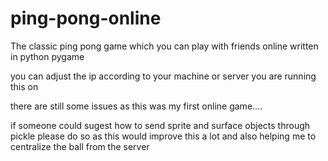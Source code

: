 # ping-pong-online
 The classic ping pong game which you can play with friends online written in python pygame

you can adjust the ip according to your machine or server you are running this on

there are still some issues as this was my first online game....

if someone could sugest how to send sprite and surface objects through pickle please do so as this would improve this a lot and also helping me to centralize the ball from the server
